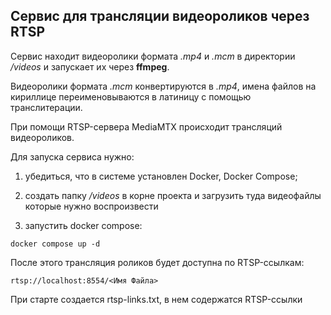 ﻿## Сервис для трансляции видеороликов через RTSP

Сервис находит видеоролики формата _.mp4_ и _.mcm_ в директории _/videos_ и запускает их через **ffmpeg**.

Видеоролики формата _.mcm_ конвертируются в _.mp4_, имена файлов на кириллице переименовываются в латиницу с помощью транслитерации.

При помощи RTSP-сервера MediaMTX происходит трансляций видеороликов.

Для запуска сервиса нужно:

1. убедиться, что в системе установлен Docker, Docker Compose;

2. создать папку _/videos_ в корне проекта и загрузить туда видеофайлы которые нужно воспроизвести

3. запустить docker compose:
```
docker compose up -d
```

После этого трансляция роликов будет доступна по RTSP-ссылкам:
```
rtsp://localhost:8554/<Имя Файла>
```
При старте создается rtsp-links.txt, в нем содержатся RTSP-ссылки 